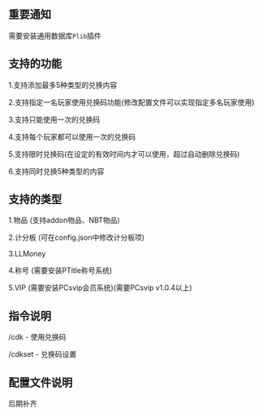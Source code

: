 ## 重要通知

需要安装通用数据库`Plib`插件

## 支持的功能

1.支持添加最多5种类型的兑换内容

2.支持指定一名玩家使用兑换码功能(修改配置文件可以实现指定多名玩家使用)

3.支持只能使用一次的兑换码

4.支持每个玩家都可以使用一次的兑换码

5.支持限时兑换码(在设定的有效时间内才可以使用，超过自动删除兑换码)

6.支持同时兑换5种类型的内容



## 支持的类型

1.物品 (支持addon物品、NBT物品)

2.计分板 (可在config.json中修改计分板项)

3.LLMoney

4.称号 (需要安装PTitle称号系统)

5.VIP (需要安装PCsvip会员系统)(需要PCsvip v1.0.4以上)

## 指令说明

/cdk - 使用兑换码

/cdkset - 兑换码设置

## 配置文件说明

后期补齐